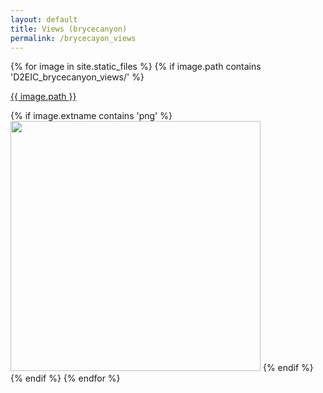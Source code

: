 ```yaml
---
layout: default
title: Views (brycecanyon)
permalink: /brycecayon_views
---
```

{% for image in site.static_files %}
  {% if image.path contains 'D2EIC_brycecanyon_views/' %}
<p><a href="{{ site.baseurl }}/{{ image.path }}">{{ image.path }}</a></p>
    {% if image.extname contains 'png' %}
<img src="{{ site.baseurl }}/{{ image.path }}" width="400px"/>
    {% endif %}
  {% endif %}
{% endfor %}
